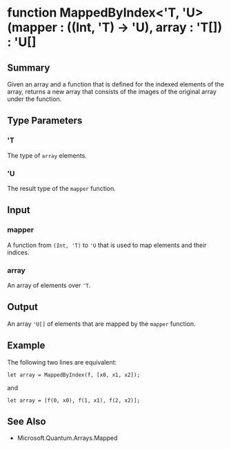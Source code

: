 # function MappedByIndex<'T, 'U>(mapper : ((Int, 'T) -> 'U), array : 'T[]) : 'U[]

## Summary
Given an array and a function that is defined
for the indexed elements of the array, returns a new array that consists
of the images of the original array under the function.

## Type Parameters
### 'T
The type of `array` elements.
### 'U
The result type of the `mapper` function.

## Input
### mapper
A function from `(Int, 'T)` to `'U` that is used to map elements
and their indices.
### array
An array of elements over `'T`.

## Output
An array `'U[]` of elements that are mapped by the `mapper` function.

## Example
The following two lines are equivalent:
```qsharp
let array = MappedByIndex(f, [x0, x1, x2]);
```
and
```qsharp
let array = [f(0, x0), f(1, x1), f(2, x2)];
```

## See Also
- Microsoft.Quantum.Arrays.Mapped
